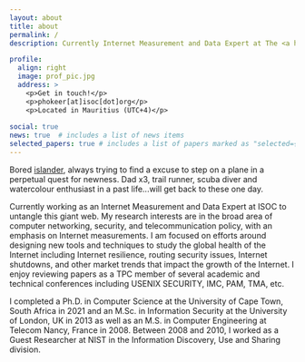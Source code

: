 ```yaml
---
layout: about
title: about
permalink: /
description: Currently Internet Measurement and Data Expert at The <a href="https://internetsociety.org">Internet Society</a><br>

profile:
  align: right
  image: prof_pic.jpg
  address: >
    <p>Get in touch!</p>
    <p>phokeer[at]isoc[dot]org</p>
    <p>Located in Mauritius (UTC+4)</p>
    
social: true
news: true  # includes a list of news items
selected_papers: true # includes a list of papers marked as "selected={true}"
---
```


Bored <a href="https://en.wikipedia.org/wiki/Mauritius">islander</a>, always trying to find a excuse to step on a plane in a perpetual quest for newness. Dad x3, trail runner, scuba diver and watercolour enthusiast in a past life...will get back to these one day.

Currently working as an Internet Measurement and Data Expert at ISOC to untangle this giant web. My research interests are in the broad area of computer networking, security, and telecommunication policy, with an emphasis on Internet measurements. I am focused on efforts around designing new tools and techniques to study the global health of the Internet including Internet resilience, routing security issues, Internet shutdowns, and other market trends that impact the growth of the Internet. I enjoy reviewing papers as a TPC member of several academic and technical conferences including USENIX SECURITY, IMC, PAM, TMA, etc.

I completed a Ph.D. in Computer Science at the University of Cape Town, South Africa in 2021 and an M.Sc. in Information Security at the University of London, UK in 2013 as well as an M.S. in Computer Engineering at Telecom Nancy, France in 2008. Between 2008 and 2010, I worked as a Guest Researcher at NIST in the Information Discovery, Use and Sharing division.
